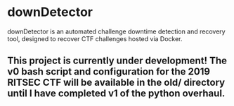 # downDetector

downDetector is an automated challenge downtime detection and recovery tool, designed to recover CTF challenges hosted via Docker.

## This project is currently under development! The v0 bash script and configuration for the 2019 RITSEC CTF will be available in the old/ directory until I have completed v1 of the python overhaul.
